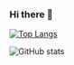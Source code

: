 ### Hi there 👋

<!--
**afontan/afontan** is a ✨ _special_ ✨ repository because its `README.md` (this file) appears on your GitHub profile.

Here are some ideas to get you started:

- 🔭 I’m currently working on ...
- 🌱 I’m currently learning ...
- 👯 I’m looking to collaborate on ...
- 🤔 I’m looking for help with ...
- 💬 Ask me about ...
- 📫 How to reach me: ...
- 😄 Pronouns: ...
- ⚡ Fun fact: ...
-->

[![Top Langs](https://github-readme-stats.vercel.app/api/top-langs/?username=afontan)](https://github.com/anuraghazra/github-readme-stats)


![GitHub stats](https://github-readme-stats.vercel.app/api?username=afontan&show_icons=true&theme=radical)

